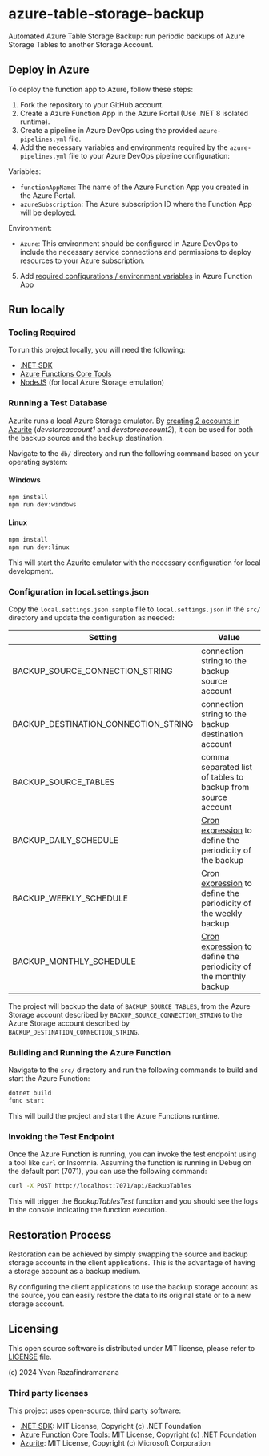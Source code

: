 # azure-table-storage-backup

Automated Azure Table Storage Backup: run periodic backups of Azure Storage Tables to another Storage Account.

## Deploy in Azure

To deploy the function app to Azure, follow these steps:

1. Fork the repository to your GitHub account.
2. Create a Azure Function App in the Azure Portal (Use .NET 8 isolated runtime).
3. Create a pipeline in Azure DevOps using the provided `azure-pipelines.yml` file.
4. Add the necessary variables and environments required by the `azure-pipelines.yml` file to your Azure DevOps pipeline configuration:

Variables:

- `functionAppName`: The name of the Azure Function App you created in the Azure Portal.
- `azureSubscription`: The Azure subscription ID where the Function App will be deployed.

Environment:

- `Azure`: This environment should be configured in Azure DevOps to include the necessary service connections and permissions to deploy resources to your Azure subscription.

5. Add [required configurations / environment variables](#configuration) in Azure Function App

## Run locally

### Tooling Required

To run this project locally, you will need the following:

- [.NET SDK](https://dotnet.microsoft.com/download)
- [Azure Functions Core Tools](https://docs.microsoft.com/en-us/azure/azure-functions/functions-run-local)
- [NodeJS](https://nodejs.org/en/download/package-manager/current) (for local Azure Storage emulation)

### Running a Test Database

Azurite runs a local Azure Storage emulator. By [creating 2 accounts in Azurite](https://learn.microsoft.com/en-us/azure/storage/common/storage-use-azurite?tabs=npm%2Cblob-storage#custom-storage-accounts-and-keys) (*devstoreaccount1* and *devstoreaccount2*), it can be used for both the backup source and the backup destination.

Navigate to the `db/` directory and run the following command based on your operating system:

#### Windows

```sh
npm install
npm run dev:windows
```

#### Linux

```sh
npm install
npm run dev:linux
```
This will start the Azurite emulator with the necessary configuration for local development.

### Configuration in local.settings.json

Copy the `local.settings.json.sample` file to `local.settings.json` in the `src/` directory and update the configuration as needed:

| <a name="configuration" id="configuration"></a> Setting | Value |
|---|---|
| BACKUP_SOURCE_CONNECTION_STRING | connection string to the backup source account |
| BACKUP_DESTINATION_CONNECTION_STRING | connection string to the backup destination account |
| BACKUP_SOURCE_TABLES | comma separated list of tables to backup from source account |
| BACKUP_DAILY_SCHEDULE | [Cron expression](https://github.com/atifaziz/NCrontab) to define the periodicity of the backup |
| BACKUP_WEEKLY_SCHEDULE | [Cron expression](https://github.com/atifaziz/NCrontab) to define the periodicity of the weekly backup |
| BACKUP_MONTHLY_SCHEDULE | [Cron expression](https://github.com/atifaziz/NCrontab) to define the periodicity of the monthly backup |

The project will backup the data of `BACKUP_SOURCE_TABLES`, from the Azure Storage account described by `BACKUP_SOURCE_CONNECTION_STRING` to the Azure Storage account described by `BACKUP_DESTINATION_CONNECTION_STRING`.

### Building and Running the Azure Function

Navigate to the `src/` directory and run the following commands to build and start the Azure Function:

```sh
dotnet build
func start
```

This will build the project and start the Azure Functions runtime.

### Invoking the Test Endpoint
Once the Azure Function is running, you can invoke the test endpoint using a tool like `curl` or Insomnia. Assuming the function is running in Debug on the default port (7071), you can use the following command:

```sh
curl -X POST http://localhost:7071/api/BackupTables
```

This will trigger the *BackupTablesTest* function and you should see the logs in the console indicating the function execution.

## Restoration Process

Restoration can be achieved by simply swapping the source and backup storage accounts in the client applications. This is the advantage of having a storage account as a backup medium.

By configuring the client applications to use the backup storage account as the source, you can easily restore the data to its original state or to a new storage account.

## Licensing

This open source software is distributed under MIT license, please refer to [LICENSE](LICENSE) file.

(c) 2024 Yvan Razafindramanana

### Third party licenses

This project uses open-source, third party software:

- [.NET SDK](https://github.com/dotnet/sdk): MIT License, Copyright (c) .NET Foundation
- [Azure Function Core Tools](https://github.com/Azure/azure-functions-core-tools): MIT License, Copyright (c) .NET Foundation
- [Azurite](https://github.com/Azure/Azurite): MIT License, Copyright (c) Microsoft Corporation
